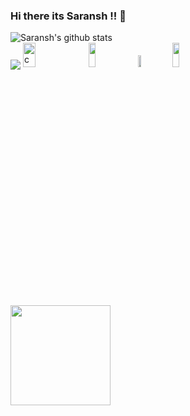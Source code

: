 ### Hi there its Saransh !! 👋

<img align="center" src="https://github-readme-stats.vercel.app/api?username=saranshkhulbe7&show_icons=true&include_all_commits=true&theme=gruvbox&hide=stars,issues" alt="Saransh's      github stats"/>

<br>
  <img align="center" src="https://github-readme-stats.vercel.app/api/top-langs/?username=saranshkhulbe7&theme=gruvbox&layout=compact" />

<img src="https://i1.wp.com/slfgchurch.com/wp-content/uploads/2019/08/lets-connect-1.png?ssl=1" alt="connect" width="20%" height="10%">

<a href="https://www.linkedin.com/in/saransh-khulbe-5ab342189/">
    <img src="https://logos-world.net/wp-content/uploads/2020/04/Linkedin-Logo-2011%E2%80%932019.png" height="10%" ; width="15%" ; margin-left:20px;></img></a>
      
<a href="https://www.codechef.com/users/saranshkhulbe7">
  <img src="https://s3.amazonaws.com/codechef_shared/sites/default/files/uploads/pictures/a043d744daa2eb0a884ddb28e760c464.jpeg" height="7%" ; width="10%" ; margin-left:20px;></img></a>
  
<a href="https://www.hackerrank.com/saranshkhulbe7">
  <img src="https://additionalknowledge.files.wordpress.com/2017/12/hackerrank.png?w=600" height="10%" ; width="15%" ;></img></a>
  
  ##
   <img src="https://komarev.com/ghpvc/?username=saranshkhulbe7" width=160px/>
